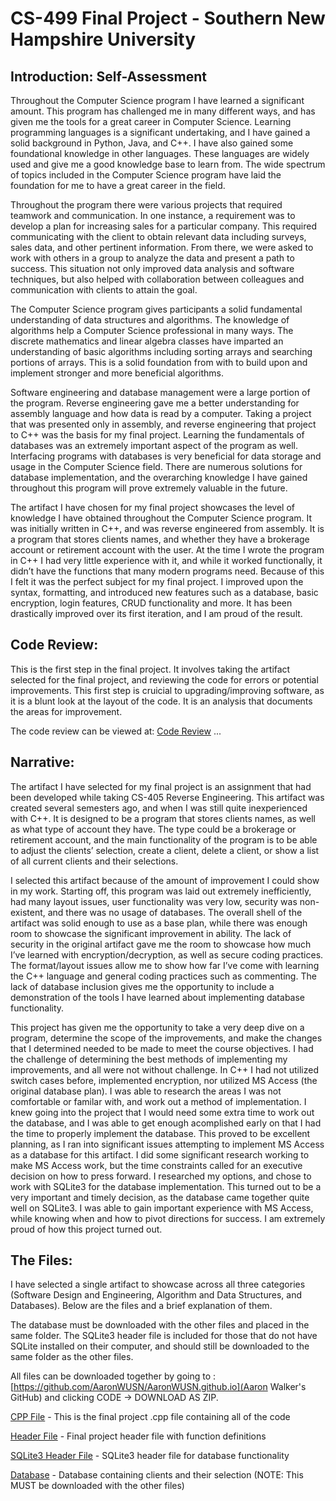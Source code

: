 # CS-499 Final Project - Southern New Hampshire University

## Introduction: Self-Assessment

Throughout the Computer Science program I have learned a significant amount. This program has challenged me in many different ways, and has given me the tools for a great career in Computer Science. Learning programming languages is a significant undertaking, and I have gained a solid background in Python, Java, and C++. I have also gained some foundational knowledge in other languages. These languages are widely used and give me a good knowledge base to learn from. The wide spectrum of topics included in the Computer Science program have laid the foundation for me to have a great career in the field.
	
  Throughout the program there were various projects that required teamwork and communication. In one instance, a requirement was to develop a plan for increasing sales for a particular company. This required communicating with the client to obtain relevant data including surveys, sales data, and other pertinent information. From there, we were asked to work with others in a group to analyze the data and present a path to success. This situation not only improved data analysis and software techniques, but also helped with collaboration between colleagues and communication with clients to attain the goal.
	
  The Computer Science program gives participants a solid fundamental understanding of data structures and algorithms. The knowledge of algorithms help a Computer Science professional in many ways. The discrete mathematics and linear algebra classes have imparted an understanding of basic algorithms including sorting arrays and searching portions of arrays. This is a solid foundation from with to build upon and implement stronger and more beneficial algorithms.
	
  Software engineering and database management were a large portion of the program. Reverse engineering gave me a better understanding for assembly language and how data is read by a computer. Taking a project that was presented only in assembly, and reverse engineering that project to C++ was the basis for my final project. Learning the fundamentals of databases was an extremely important aspect of the program as well. Interfacing programs with databases is very beneficial for data storage and usage in the Computer Science field. There are numerous solutions for database implementation, and the overarching knowledge I have gained throughout this program will prove extremely valuable in the future.
	
  The artifact I have chosen for my final project showcases the level of knowledge I have obtained throughout the Computer Science program. It was initially written in C++, and was reverse engineered from assembly. It is a program that stores clients names, and whether they have a brokerage account or retirement account with the user. At the time I wrote the program in C++ I had very little experience with it, and while it worked functionally, it didn’t have the functions that many modern programs need. Because of this I felt it was the perfect subject for my final project. I improved upon the syntax, formatting, and introduced new features such as a database, basic encryption, login features, CRUD functionality and more. It has been drastically improved over its first iteration, and I am proud of the result.

## Code Review:

This is the first step in the final project. It involves taking the artifact selected for the final project, and reviewing the code for errors or potential improvements. This first step is cruicial to upgrading/improving software, as it is a blunt look at the layout of the code. It is an analysis that documents the areas for improvement.

The code review can be viewed at: [Code Review](https://youtu.be/rSHNLTSwy0Y)
...

## Narrative:

The artifact I have selected for my final project is an assignment that had been developed while taking CS-405 Reverse Engineering. This artifact was created several semesters ago, and when I was still quite inexperienced with C++. It is designed to be a program that stores clients names, as well as what type of account they have. The type could be a brokerage or retirement account, and the main functionality of the program is to be able to adjust the clients’ selection, create a client, delete a client, or show a list of all current clients and their selections.

I selected this artifact because of the amount of improvement I could show in my work. Starting off, this program was laid out extremely inefficiently, had many layout issues, user functionality was very low, security was non-existent, and there was no usage of databases. The overall shell of the artifact was solid enough to use as a base plan, while there was enough room to showcase the significant improvement in ability. The lack of security in the original artifact gave me the room to showcase how much I’ve learned with encryption/decryption, as well as secure coding practices. The format/layout issues allow me to show how far I’ve come with learning the C++ language and general coding practices such as commenting. The lack of database inclusion gives me the opportunity to include a demonstration of the tools I have learned about implementing database functionality.

This project has given me the opportunity to take a very deep dive on a program, determine the scope of the improvements, and make the changes that I determined needed to be made to meet the course objectives. I had the challenge of determining the best methods of implementing my improvements, and all were not without challenge. In C++ I had not utilized switch cases before, implemented encryption, nor utilized MS Access (the original database plan). I was able to research the areas I was not comfortable or familar with, and work out a method of implementation. I knew going into the project that I would need some extra time to work out the database, and I was able to get enough acomplished early on that I had the time to properly implement the database. This proved to be excellent planning, as I ran into significant issues attempting to implement MS Access as a database for this artifact. I did some significant research working to make MS Access work, but the time constraints called for an executive decision on how to press forward. I researched my options, and chose to work with SQLite3 for the database implementation. This turned out to be a very important and timely decision, as the database came together quite well on SQLite3. I was able to gain important experience with MS Access, while knowing when and how to pivot directions for success. I am extremely proud of how this project turned out.

## The Files:

I have selected a single artifact to showcase across all three categories (Software Design and Engineering, Algorithm and Data Structures, and Databases). Below are the files and a brief explanation of them.

The database must be downloaded with the other files and placed in the same folder. The SQLite3 header file is included for those that do not have SQLite installed on their computer, and should still be downloaded to the same folder as the other files.

All files can be downloaded together by going to :[https://github.com/AaronWUSN/AaronWUSN.github.io](Aaron Walker's GitHub) and clicking CODE -> DOWNLOAD AS ZIP.

[CPP File](FinalProject.cpp) - This is the final project .cpp file containing all of the code

[Header File](FinalProject.h) - Final project header file with function definitions

[SQLite3 Header File](sqlite3.h) - SQLite3 header file for database functionality

[Database](FINAL.db) - Database containing clients and their selection (NOTE: This MUST be downloaded with the other files)
